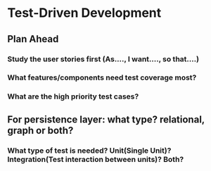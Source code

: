 # Test-Driven Development

##  Plan Ahead

### Study the user stories first (As...., I want...., so that....)
### What features/components need test coverage most?
### What are the high priority test cases?
## For persistence layer: what type? relational, graph or both?
### What type of test is needed? Unit(Single Unit)? Integration(Test interaction between units)? Both?